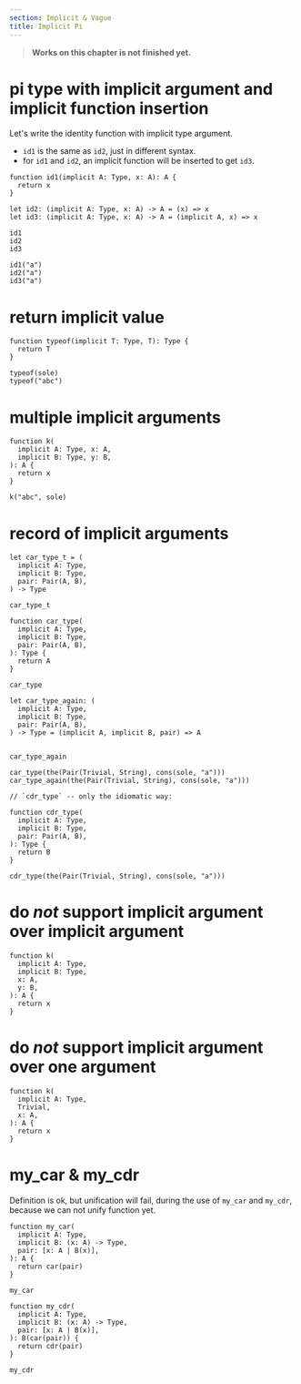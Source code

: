 ```yaml
---
section: Implicit & Vague
title: Implicit Pi
---
```


> **Works on this chapter is not finished yet.**

# pi type with implicit argument and implicit function insertion

Let's write the identity function with implicit type argument.

- `id1` is the same as `id2`, just in different syntax.
- for `id1` and `id2`, an implicit function will be inserted to get `id3`.

``` cicada
function id1(implicit A: Type, x: A): A {
  return x
}

let id2: (implicit A: Type, x: A) -> A = (x) => x
let id3: (implicit A: Type, x: A) -> A = (implicit A, x) => x

id1
id2
id3

id1("a")
id2("a")
id3("a")
```

# return implicit value

``` cicada
function typeof(implicit T: Type, T): Type {
  return T
}

typeof(sole)
typeof("abc")
```

# multiple implicit arguments

``` cicada
function k(
  implicit A: Type, x: A,
  implicit B: Type, y: B,
): A {
  return x
}

k("abc", sole)
```

# record of implicit arguments

``` cicada
let car_type_t = (
  implicit A: Type,
  implicit B: Type,
  pair: Pair(A, B),
) -> Type

car_type_t

function car_type(
  implicit A: Type,
  implicit B: Type,
  pair: Pair(A, B),
): Type {
  return A
}

car_type

let car_type_again: (
  implicit A: Type,
  implicit B: Type,
  pair: Pair(A, B),
) -> Type = (implicit A, implicit B, pair) => A


car_type_again

car_type(the(Pair(Trivial, String), cons(sole, "a")))
car_type_again(the(Pair(Trivial, String), cons(sole, "a")))

// `cdr_type` -- only the idiomatic way:

function cdr_type(
  implicit A: Type,
  implicit B: Type,
  pair: Pair(A, B),
): Type {
  return B
}

cdr_type(the(Pair(Trivial, String), cons(sole, "a")))
```

# do *not* support implicit argument over implicit argument

``` cicada counterexample
function k(
  implicit A: Type,
  implicit B: Type,
  x: A,
  y: B,
): A {
  return x
}
```

# do *not* support implicit argument over one argument

``` cicada counterexample
function k(
  implicit A: Type,
  Trivial,
  x: A,
): A {
  return x
}
```

# my_car & my_cdr

Definition is ok, but unification will fail, during the use of `my_car` and `my_cdr`,
because we can not unify function yet.

``` cicada
function my_car(
  implicit A: Type,
  implicit B: (x: A) -> Type,
  pair: [x: A | B(x)],
): A {
  return car(pair)
}

my_car

function my_cdr(
  implicit A: Type,
  implicit B: (x: A) -> Type,
  pair: [x: A | B(x)],
): B(car(pair)) {
  return cdr(pair)
}

my_cdr
```
